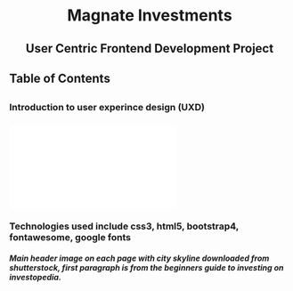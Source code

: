<h1 align="center">Magnate Investments</h1>
<h2 align="center">User Centric Frontend Development Project</h2>
<h2>Table of Contents<h2>

<h3>Introduction to user experince design (UXD)<h3>

![Project Wireframe Images](images/wireframes.pdf)



Technologies used include css3, html5, bootstrap4, fontawesome, google fonts

##### Main header image on each page with city skyline downloaded from shutterstock, first paragraph is from the beginners guide to investing on investopedia. 
